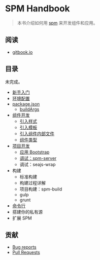 # SPM Handbook

> 本书介绍如何用 [spm](https://github.com/spmjs/spm) 来开发组件和应用。

## 阅读

- [gitbook.io](sorrycc.gitbooks.io/spm-handbook/)

## 目录

未完成。

* [新手入门](get-started.md)
* [环境配置](environment.md)
* [package.json](package.json/README.md)
  * [buildArgs](package.json/buildArgs.md)
* [组件开发](develop-package/README.md)
  * [引入样式](develop-package/include-css.md)
  * [引入模板](develop-package/include-template.md)
  * [引入组件内部文件](develop-package/include-package-files.md)
  * [组件类型](develop-package/package-type.md)
* [项目开发](develop-project/README.md)
  * [应用 Bootstrap](develop-project/using-bootstrap.md)
  * [调试：spm-server](develop-project/spm-server.md)
  * 调试：seajs-wrap
* 构建
  * 标准构建
  * 构建过程详解
  * 项目构建：spm-build
  * gulp
  * grunt
* [命令行](commands/README.md)
* 搭建你的私有源
* 扩展 SPM

## 贡献

- [Bug reports](https://github.com/sorrycc/spm-handbook/issues)
- [Pull Requests](https://github.com/sorrycc/spm-handbook/pulls)
